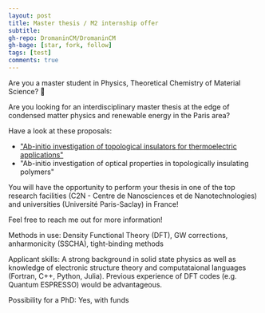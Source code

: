 ```yaml
---
layout: post
title: Master thesis / M2 internship offer
subtitle: 
gh-repo: DromaninCM/DromaninCM
gh-bage: [star, fork, follow]
tags: [test]
comments: true
---
```


Are you a master student in Physics, Theoretical Chemistry of Material Science? 🔬

Are you looking for an interdisciplinary master thesis at the edge of condensed matter physics and renewable energy in the Paris area?

Have a look at these proposals: 
- ["Ab-initio investigation of topological insulators for thermoelectric applications"](DromaninCM.github.io/docs/C2N_Romanin_Thermo.pdf)
- "Ab-initio investigation of optical properties in topologically insulating polymers"

You will have the opportunity to perform your thesis in one of the top research facilities (C2N - Centre de Nanosciences et de Nanotechnologies) and universities (Université Paris-Saclay) in France!

Feel free to reach me out for more information!

Methods in use: Density Functional Theory (DFT), GW corrections, anharmonicity (SSCHA), tight-binding methods

Applicant skills: A strong background in solid state physics as well as knowledge of electronic structure theory and computataional languages (Fortran, C++, Python, Julia). Previous experience of DFT codes (e.g. Quantum ESPRESSO) would be advantageous.

Possibility for a PhD: Yes, with funds
